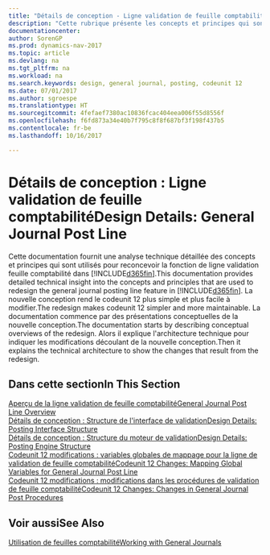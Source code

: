 ```yaml
---
title: "Détails de conception - Ligne validation de feuille comptabilité"
description: "Cette rubrique présente les concepts et principes qui sont utilisés pour reconcevoir la fonction de ligne validation feuille comptabilité dans [!INCLUDE[d365fin](includes/d365fin_md.md)]."
documentationcenter: 
author: SorenGP
ms.prod: dynamics-nav-2017
ms.topic: article
ms.devlang: na
ms.tgt_pltfrm: na
ms.workload: na
ms.search.keywords: design, general journal, posting, codeunit 12
ms.date: 07/01/2017
ms.author: sgroespe
ms.translationtype: HT
ms.sourcegitcommit: 4fefaef7380ac10836fcac404eea006f55d8556f
ms.openlocfilehash: f6fd873a34e40b7f795c8f8f687bf3f198f437b5
ms.contentlocale: fr-be
ms.lasthandoff: 10/16/2017

---
```

# <a name="design-details-general-journal-post-line"></a><span data-ttu-id="2b7d1-103">Détails de conception : Ligne validation de feuille comptabilité</span><span class="sxs-lookup"><span data-stu-id="2b7d1-103">Design Details: General Journal Post Line</span></span>
<span data-ttu-id="2b7d1-104">Cette documentation fournit une analyse technique détaillée des concepts et principes qui sont utilisés pour reconcevoir la fonction de ligne validation feuille comptabilité dans [!INCLUDE[d365fin](includes/d365fin_md.md)].</span><span class="sxs-lookup"><span data-stu-id="2b7d1-104">This documentation provides detailed technical insight into the concepts and principles that are used to redesign the general journal posting line feature in [!INCLUDE[d365fin](includes/d365fin_md.md)].</span></span> <span data-ttu-id="2b7d1-105">La nouvelle conception rend le codeunit 12 plus simple et plus facile à modifier.</span><span class="sxs-lookup"><span data-stu-id="2b7d1-105">The redesign makes codeunit 12 simpler and more maintainable.</span></span> <span data-ttu-id="2b7d1-106">La documentation commence par des présentations conceptuelles de la nouvelle conception.</span><span class="sxs-lookup"><span data-stu-id="2b7d1-106">The documentation starts by describing conceptual overviews of the redesign.</span></span> <span data-ttu-id="2b7d1-107">Alors il explique l'architecture technique pour indiquer les modifications découlant de la nouvelle conception.</span><span class="sxs-lookup"><span data-stu-id="2b7d1-107">Then it explains the technical architecture to show the changes that result from the redesign.</span></span>  

## <a name="in-this-section"></a><span data-ttu-id="2b7d1-108">Dans cette section</span><span class="sxs-lookup"><span data-stu-id="2b7d1-108">In This Section</span></span>  
[<span data-ttu-id="2b7d1-109">Aperçu de la ligne validation de feuille comptabilité</span><span class="sxs-lookup"><span data-stu-id="2b7d1-109">General Journal Post Line Overview</span></span>](design-details-general-journal-post-line-overview.md)  
[<span data-ttu-id="2b7d1-110">Détails de conception : Structure de l'interface de validation</span><span class="sxs-lookup"><span data-stu-id="2b7d1-110">Design Details: Posting Interface Structure</span></span>](design-details-posting-interface-structure.md)  
[<span data-ttu-id="2b7d1-111">Détails de conception : Structure du moteur de validation</span><span class="sxs-lookup"><span data-stu-id="2b7d1-111">Design Details: Posting Engine Structure</span></span>](design-details-posting-engine-structure.md)  
[<span data-ttu-id="2b7d1-112">Codeunit 12 modifications : variables globales de mappage pour la ligne de validation de feuille comptabilité</span><span class="sxs-lookup"><span data-stu-id="2b7d1-112">Codeunit 12 Changes: Mapping Global Variables for General Journal Post Line</span></span>](design-details-codeunit-12-changes-mapping-global-variables-for-general-journal-post-line.md)  
[<span data-ttu-id="2b7d1-113">Codeunit 12 modifications : modifications dans les procédures de validation de feuille comptabilité</span><span class="sxs-lookup"><span data-stu-id="2b7d1-113">Codeunit 12 Changes: Changes in General Journal Post Procedures</span></span>](design-details-codeunit-12-changes-changes-in-general-journal-post-procedures.md)  

## <a name="see-also"></a><span data-ttu-id="2b7d1-114">Voir aussi</span><span class="sxs-lookup"><span data-stu-id="2b7d1-114">See Also</span></span>  
[<span data-ttu-id="2b7d1-115">Utilisation de feuilles comptabilité</span><span class="sxs-lookup"><span data-stu-id="2b7d1-115">Working with General Journals</span></span>](ui-work-general-journals.md)

